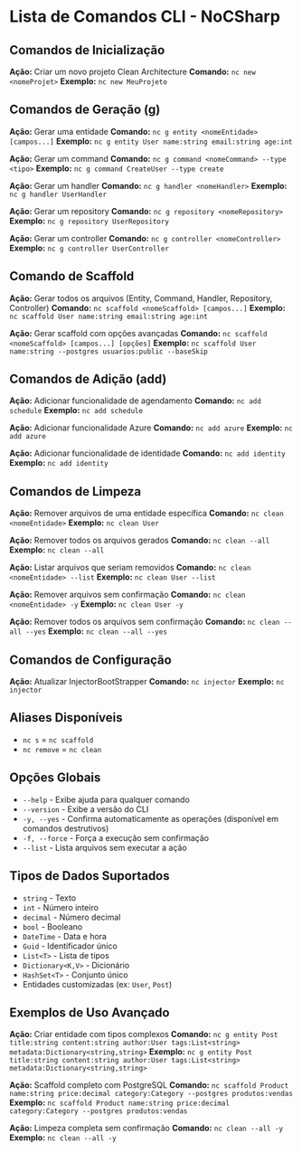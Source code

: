 # Lista de Comandos CLI - NoCSharp

## Comandos de Inicialização

**Ação:** Criar um novo projeto Clean Architecture
**Comando:** `nc new <nomeProjet>`
**Exemplo:** `nc new MeuProjeto`

## Comandos de Geração (g)

**Ação:** Gerar uma entidade
**Comando:** `nc g entity <nomeEntidade> [campos...]`
**Exemplo:** `nc g entity User name:string email:string age:int`

**Ação:** Gerar um command
**Comando:** `nc g command <nomeCommand> --type <tipo>`
**Exemplo:** `nc g command CreateUser --type create`

**Ação:** Gerar um handler
**Comando:** `nc g handler <nomeHandler>`
**Exemplo:** `nc g handler UserHandler`

**Ação:** Gerar um repository
**Comando:** `nc g repository <nomeRepository>`
**Exemplo:** `nc g repository UserRepository`

**Ação:** Gerar um controller
**Comando:** `nc g controller <nomeController>`
**Exemplo:** `nc g controller UserController`

## Comando de Scaffold

**Ação:** Gerar todos os arquivos (Entity, Command, Handler, Repository, Controller)
**Comando:** `nc scaffold <nomeScaffold> [campos...]`
**Exemplo:** `nc scaffold User name:string email:string age:int`

**Ação:** Gerar scaffold com opções avançadas
**Comando:** `nc scaffold <nomeScaffold> [campos...] [opções]`
**Exemplo:** `nc scaffold User name:string --postgres usuarios:public --baseSkip`

## Comandos de Adição (add)

**Ação:** Adicionar funcionalidade de agendamento
**Comando:** `nc add schedule`
**Exemplo:** `nc add schedule`

**Ação:** Adicionar funcionalidade Azure
**Comando:** `nc add azure`
**Exemplo:** `nc add azure`

**Ação:** Adicionar funcionalidade de identidade
**Comando:** `nc add identity`
**Exemplo:** `nc add identity`

## Comandos de Limpeza

**Ação:** Remover arquivos de uma entidade específica
**Comando:** `nc clean <nomeEntidade>`
**Exemplo:** `nc clean User`

**Ação:** Remover todos os arquivos gerados
**Comando:** `nc clean --all`
**Exemplo:** `nc clean --all`

**Ação:** Listar arquivos que seriam removidos
**Comando:** `nc clean <nomeEntidade> --list`
**Exemplo:** `nc clean User --list`

**Ação:** Remover arquivos sem confirmação
**Comando:** `nc clean <nomeEntidade> -y`
**Exemplo:** `nc clean User -y`

**Ação:** Remover todos os arquivos sem confirmação
**Comando:** `nc clean --all --yes`
**Exemplo:** `nc clean --all --yes`

## Comandos de Configuração

**Ação:** Atualizar InjectorBootStrapper
**Comando:** `nc injector`
**Exemplo:** `nc injector`

## Aliases Disponíveis

- `nc s` = `nc scaffold`
- `nc remove` = `nc clean`

## Opções Globais

- `--help` - Exibe ajuda para qualquer comando
- `--version` - Exibe a versão do CLI
- `-y, --yes` - Confirma automaticamente as operações (disponível em comandos destrutivos)
- `-f, --force` - Força a execução sem confirmação
- `--list` - Lista arquivos sem executar a ação

## Tipos de Dados Suportados

- `string` - Texto
- `int` - Número inteiro
- `decimal` - Número decimal
- `bool` - Booleano
- `DateTime` - Data e hora
- `Guid` - Identificador único
- `List<T>` - Lista de tipos
- `Dictionary<K,V>` - Dicionário
- `HashSet<T>` - Conjunto único
- Entidades customizadas (ex: `User`, `Post`)

## Exemplos de Uso Avançado

**Ação:** Criar entidade com tipos complexos
**Comando:** `nc g entity Post title:string content:string author:User tags:List<string> metadata:Dictionary<string,string>`
**Exemplo:** `nc g entity Post title:string content:string author:User tags:List<string> metadata:Dictionary<string,string>`

**Ação:** Scaffold completo com PostgreSQL
**Comando:** `nc scaffold Product name:string price:decimal category:Category --postgres produtos:vendas`
**Exemplo:** `nc scaffold Product name:string price:decimal category:Category --postgres produtos:vendas`

**Ação:** Limpeza completa sem confirmação
**Comando:** `nc clean --all -y`
**Exemplo:** `nc clean --all -y`
